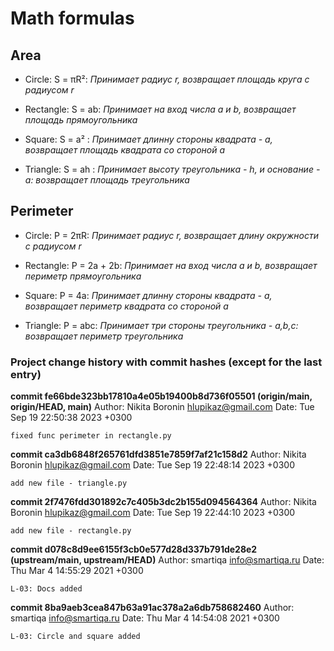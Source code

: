 # Math formulas
## Area
- Circle: S = πR²:
_Принимает радиус r, возвращает площадь круга с радиусом r_

- Rectangle: S = ab:
_Принимает на вход числа a и b, возвращает площадь прямоугольника_

- Square: S = a² :
_Принимает длинну стороны квадрата - a, возвращает площадь квадрата со стороной а_

- Triangle: S = ah :
_Принимает высоту треугольника - h, и основание - a: возвращает площадь треугольника_

## Perimeter
- Circle: P = 2πR:
_Принимает радиус r, возвращает длину окружности с радиусом r_

- Rectangle: P = 2a + 2b:
_Принимает на вход числа a и b, возвращает периметр прямоугольника_

- Square: P = 4a:
_Принимает длинну стороны квадрата - a, возвращает периметр квадрата со стороной а_

- Triangle: P = abc:
_Принимает три стороны треугольника - a,b,c: возвращает периметр треугольника_

### Project change history with commit hashes (except for the last entry)

**commit fe66bde323bb17810a4e05b19400b8d736f05501 (origin/main, origin/HEAD, main)**
Author: Nikita Boronin <hlupikaz@gmail.com>
Date:   Tue Sep 19 22:50:38 2023 +0300

    fixed func perimeter in rectangle.py

**commit ca3db6848f265761dfd3851e7859f7af21c158d2**
Author: Nikita Boronin <hlupikaz@gmail.com>
Date:   Tue Sep 19 22:48:14 2023 +0300

    add new file - triangle.py

**commit 2f7476fdd301892c7c405b3dc2b155d094564364**
Author: Nikita Boronin <hlupikaz@gmail.com>
Date:   Tue Sep 19 22:44:10 2023 +0300

    add new file - rectangle.py

**commit d078c8d9ee6155f3cb0e577d28d337b791de28e2 (upstream/main, upstream/HEAD)**
Author: smartiqa <info@smartiqa.ru>
Date:   Thu Mar 4 14:55:29 2021 +0300

    L-03: Docs added

**commit 8ba9aeb3cea847b63a91ac378a2a6db758682460**
Author: smartiqa <info@smartiqa.ru>
Date:   Thu Mar 4 14:54:08 2021 +0300

    L-03: Circle and square added






